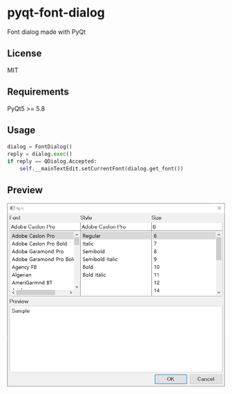 # pyqt-font-dialog
Font dialog made with PyQt

## License
MIT

## Requirements
PyQt5 >= 5.8

## Usage
```python
dialog = FontDialog()
reply = dialog.exec()
if reply == QDialog.Accepted:
    self.__mainTextEdit.setCurrentFont(dialog.get_font())
```

## Preview
![example](example/example.png)
